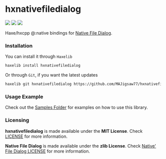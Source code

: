 # hxnativefiledialog

![](https://img.shields.io/github/repo-size/MAJigsaw77/hxnativefiledialog) ![](https://badgen.net/github/open-issues/MAJigsaw77/hxnativefiledialog) ![](https://badgen.net/badge/license/MIT/green)

Haxe/hxcpp @:native bindings for [Native File Dialog](https://github.com/mlabbe/nativefiledialog).

### Installation

You can install it through `Haxelib`
```bash
haxelib install hxnativefiledialog
```
Or through `Git`, if you want the latest updates
```bash
haxelib git hxnativefiledialog https://github.com/MAJigsaw77/hxnativefiledialog.git
```

### Usage Example

Check out the [Samples Folder](samples/) for examples on how to use this library.

### Licensing

**hxnativefiledialog** is made available under the **MIT License**. Check [LICENSE](./LICENSE) for more information.

**Native File Dialog** is made available under the **zlib License**. Check [Native' File Dialog LICENSE](https://github.com/mlabbe/nativefiledialog/blob/master/LICENSE) for more information.
